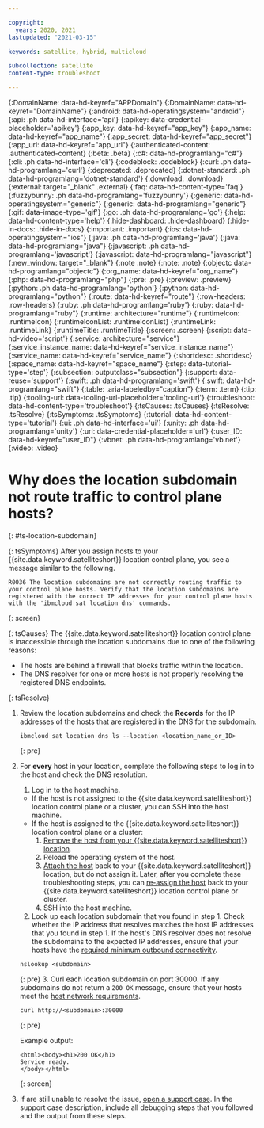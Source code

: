 ```yaml
---

copyright:
  years: 2020, 2021
lastupdated: "2021-03-15"

keywords: satellite, hybrid, multicloud

subcollection: satellite
content-type: troubleshoot

---
```


{:DomainName: data-hd-keyref="APPDomain"}
{:DomainName: data-hd-keyref="DomainName"}
{:android: data-hd-operatingsystem="android"}
{:api: .ph data-hd-interface='api'}
{:apikey: data-credential-placeholder='apikey'}
{:app_key: data-hd-keyref="app_key"}
{:app_name: data-hd-keyref="app_name"}
{:app_secret: data-hd-keyref="app_secret"}
{:app_url: data-hd-keyref="app_url"}
{:authenticated-content: .authenticated-content}
{:beta: .beta}
{:c#: data-hd-programlang="c#"}
{:cli: .ph data-hd-interface='cli'}
{:codeblock: .codeblock}
{:curl: .ph data-hd-programlang='curl'}
{:deprecated: .deprecated}
{:dotnet-standard: .ph data-hd-programlang='dotnet-standard'}
{:download: .download}
{:external: target="_blank" .external}
{:faq: data-hd-content-type='faq'}
{:fuzzybunny: .ph data-hd-programlang='fuzzybunny'}
{:generic: data-hd-operatingsystem="generic"}
{:generic: data-hd-programlang="generic"}
{:gif: data-image-type='gif'}
{:go: .ph data-hd-programlang='go'}
{:help: data-hd-content-type='help'}
{:hide-dashboard: .hide-dashboard}
{:hide-in-docs: .hide-in-docs}
{:important: .important}
{:ios: data-hd-operatingsystem="ios"}
{:java: .ph data-hd-programlang='java'}
{:java: data-hd-programlang="java"}
{:javascript: .ph data-hd-programlang='javascript'}
{:javascript: data-hd-programlang="javascript"}
{:new_window: target="_blank"}
{:note .note}
{:note: .note}
{:objectc data-hd-programlang="objectc"}
{:org_name: data-hd-keyref="org_name"}
{:php: data-hd-programlang="php"}
{:pre: .pre}
{:preview: .preview}
{:python: .ph data-hd-programlang='python'}
{:python: data-hd-programlang="python"}
{:route: data-hd-keyref="route"}
{:row-headers: .row-headers}
{:ruby: .ph data-hd-programlang='ruby'}
{:ruby: data-hd-programlang="ruby"}
{:runtime: architecture="runtime"}
{:runtimeIcon: .runtimeIcon}
{:runtimeIconList: .runtimeIconList}
{:runtimeLink: .runtimeLink}
{:runtimeTitle: .runtimeTitle}
{:screen: .screen}
{:script: data-hd-video='script'}
{:service: architecture="service"}
{:service_instance_name: data-hd-keyref="service_instance_name"}
{:service_name: data-hd-keyref="service_name"}
{:shortdesc: .shortdesc}
{:space_name: data-hd-keyref="space_name"}
{:step: data-tutorial-type='step'}
{:subsection: outputclass="subsection"}
{:support: data-reuse='support'}
{:swift: .ph data-hd-programlang='swift'}
{:swift: data-hd-programlang="swift"}
{:table: .aria-labeledby="caption"}
{:term: .term}
{:tip: .tip}
{:tooling-url: data-tooling-url-placeholder='tooling-url'}
{:troubleshoot: data-hd-content-type='troubleshoot'}
{:tsCauses: .tsCauses}
{:tsResolve: .tsResolve}
{:tsSymptoms: .tsSymptoms}
{:tutorial: data-hd-content-type='tutorial'}
{:ui: .ph data-hd-interface='ui'}
{:unity: .ph data-hd-programlang='unity'}
{:url: data-credential-placeholder='url'}
{:user_ID: data-hd-keyref="user_ID"}
{:vbnet: .ph data-hd-programlang='vb.net'}
{:video: .video}


# Why does the location subdomain not route traffic to control plane hosts?
{: #ts-location-subdomain}

{: tsSymptoms}
After you assign hosts to your {{site.data.keyword.satelliteshort}} location control plane, you see a message similar to the following.

```
R0036 The location subdomains are not correctly routing traffic to your control plane hosts. Verify that the location subdomains are registered with the correct IP addresses for your control plane hosts with the 'ibmcloud sat location dns' commands.
```
{: screen}

{: tsCauses}
The {{site.data.keyword.satelliteshort}} location control plane is inaccessible through the location subdomains due to one of the following reasons:
* The hosts are behind a firewall that blocks traffic within the location.
* The DNS resolver for one or more hosts is not properly resolving the registered DNS endpoints.

{: tsResolve}
1.  Review the location subdomains and check the **Records** for the IP addresses of the hosts that are registered in the DNS for the subdomain.
    ```
    ibmcloud sat location dns ls --location <location_name_or_ID>
    ```
    {: pre}

2.  For **every** host in your location, complete the following steps to log in to the host and check the DNS resolution.
    1. Log in to the host machine.
      * If the host is not assigned to the {{site.data.keyword.satelliteshort}} location control plane or a cluster, you can SSH into the host machine.
      * If the host is assigned to the {{site.data.keyword.satelliteshort}} location control plane or a cluster:
        1. [Remove the host from your {{site.data.keyword.satelliteshort}} location](/docs/satellite?topic=satellite-hosts#host-remove).
        2. Reload the operating system of the host.
        3. [Attach the host](/docs/satellite?topic=satellite-hosts#attach-hosts) back to your {{site.data.keyword.satelliteshort}} location, but do not assign it. Later, after you complete these troubleshooting steps, you can [re-assign the host](/docs/satellite?topic=satellite-hosts#host-assign) back to your {{site.data.keyword.satelliteshort}} location control plane or cluster.
        4. SSH into the host machine.
    2. Look up each location subdomain that you found in step 1. Check whether the IP address that resolves matches the host IP addresses that you found in step 1. If the host's DNS resolver does not resolve the subdomains to the expected IP addresses, ensure that your hosts have the [required minimum outbound connectivity](/docs/satellite?topic=satellite-host-reqs#reqs-host-network-firewall-outbound).
      ```
      nslookup <subdomain>
      ```
      {: pre}
    3. Curl each location subdomain on port 30000. If any subdomains do not return a `200 OK` message, ensure that your hosts meet the [host network requirements](/docs/satellite?topic=satellite-host-reqs#reqs-host-network).
      ```
      curl http://<subdomain>:30000
      ```
      {: pre}

      Example output:
      ```
      <html><body><h1>200 OK</h1>
      Service ready.
      </body></html>
      ```
      {: screen}

3. If are still unable to resolve the issue, [open a support case](/docs/satellite?topic=satellite-get-help#help-support). In the support case description, include all debugging steps that you followed and the output from these steps.
